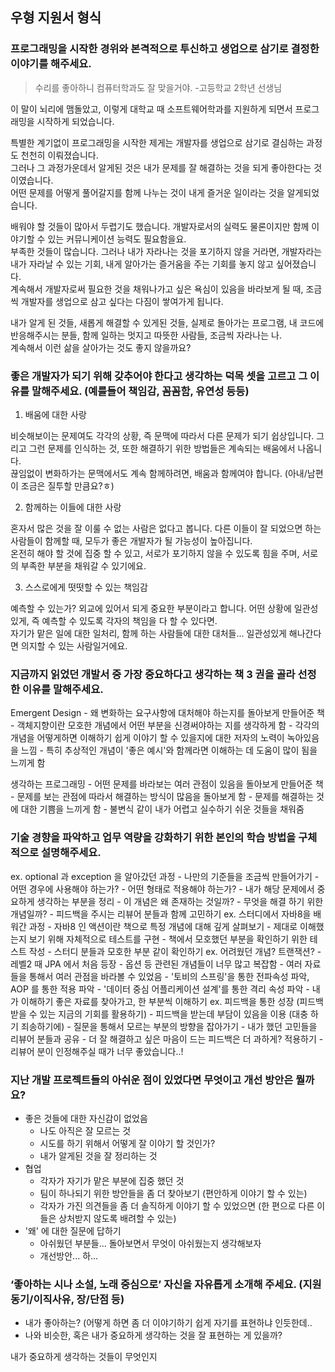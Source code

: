 ## 우형 지원서 형식

### 프로그래밍을 시작한 경위와 본격적으로 투신하고 생업으로 삼기로 결정한 이야기를 해주세요.

> 수리를 좋아하니 컴퓨터학과도 잘 맞을거야. -고등학교 2학년 선생님

이 말이 뇌리에 맴돌았고, 이렇게 대학교 때 소프트웨어학과를 지원하게 되면서 프로그래밍을 시작하게 되었습니다.  

특별한 계기없이 프로그래밍을 시작한 제게는 개발자를 생업으로 삼기로 결심하는 과정도 천천히 이뤄졌습니다.  
그러나 그 과정가운데서 알게된 것은 내가 문제를 잘 해결하는 것을 되게 좋아한다는 것이였습니다.  
어떤 문제를 어떻게 풀어갈지를 함께 나누는 것이 내게 즐거운 일이라는 것을 알게되었습니다.  

배워야 할 것들이 많아서 두렵기도 했습니다. 개발자로서의 실력도 물론이지만 함께 이야기할 수 있는 커뮤니케이션 능력도 필요함을요.  
부족한 것들이 많습니다. 그러나 내가 자라나는 것을 포기하지 않을 거라면, 개발자라는 내가 자라날 수 있는 기회, 내게 알아가는 즐거움을 주는 기회를 놓지 않고 싶어졌습니다.  
계속해서 개발자로써 필요한 것을 채워나가고 싶은 욕심이 있음을 바라보게 될 때, 조금씩 개발자를 생업으로 삼고 싶다는 다짐이 쌓여가게 됩니다.  

내가 알게 된 것들, 새롭게 해결할 수 있게된 것들, 실제로 돌아가는 프로그램, 내 코드에 반응해주시는 분들, 함께 일하는 멋지고 따뜻한 사람들, 조금씩 자라나는 나.  
계속해서 이런 삶을 살아가는 것도 좋지 않을까요?

### 좋은 개발자가 되기 위해 갖추어야 한다고 생각하는 덕목 셋을 고르고 그 이유를 말해주세요. (예를들어 책임감, 꼼꼼함, 유연성 등등)

1. 배움에 대한 사랑

비슷해보이는 문제여도 각각의 상황, 즉 문맥에 따라서 다른 문제가 되기 쉽상입니다. 그리고 그런 문제를 인식하는 것, 또한 해결하기 위한 방법들은 계속되는 배움에서 나옵니다.  
끊임없이 변화하가는 문맥에서도 계속 함께하려면, 배움과 함께여야 합니다. (아내/남편이 조금은 질투할 만큼요?ㅎ)

2. 함께하는 이들에 대한 사랑

혼자서 많은 것을 잘 이룰 수 없는 사람은 없다고 봅니다. 다른 이들이 잘 되었으면 하는 사람들이 함께할 때, 모두가 좋은 개발자가 될 가능성이 높아집니다.  
온전히 해야 할 것에 집중 할 수 있고, 서로가 포기하지 않을 수 있도록 힘을 주며, 서로의 부족한 부분을 채워갈 수 있기에요.

3. 스스로에게 떳떳할 수 있는 책임감

예측할 수 있는가? 외교에 있어서 되게 중요한 부분이라고 합니다. 어떤 상황에 일관성있게, 즉 예측할 수 있도록 각자의 책임을 다 할 수 있다면.  
자기가 맡은 일에 대한 일처리, 함께 하는 사람들에 대한 대처들... 일관성있게 해나간다면 의지할 수 있는 사람일거에요.
    
### 지금까지 읽었던 개발서 중 가장 중요하다고 생각하는 책 3 권을 골라 선정한 이유를 말해주세요.

Emergent Design
    - 왜 변화하는 요구사항에 대처해야 하는지를 돌아보게 만들어준 책
    - 객체지향이란 모호한 개념에서 어떤 부분을 신경써야하는 지를 생각하게 함
    - 각각의 개념을 어떻게하면 이해하기 쉽게 이야기 할 수 있을지에 대한 저자의 노력이 녹아있음을 느낌
    - 특히 추상적인 개념이 '좋은 예시'와 함께라면 이해하는 데 도움이 많이 됨을 느끼게 함

생각하는 프로그래밍
    - 어떤 문제를 바라보는 여러 관점이 있음을 돌아보게 만들어준 책
    - 문제를 보는 관점에 따라서 해결하는 방식이 많음을 돌아보게 함
    - 문제를 해결하는 것에 대한 기쁨을 느끼게 함
    - 불변식 같이 내가 어렵고 실수하기 쉬운 것들을 채워줌

### 기술 경향을 파악하고 업무 역량을 강화하기 위한 본인의 학습 방법을 구체적으로 설명해주세요.

ex. optional 과 exception 을 알아갔던 과정
    - 나만의 기준들을 조금씩 만들어가기
        - 어떤 경우에 사용해야 하는가?
        - 어떤 형태로 적용해야 하는가?
    - 내가 해당 문제에서 중요하게 생각하는 부분을 정리
        - 이 개념은 왜 존재하는 것일까?
        - 무엇을 해결 하기 위한 개념일까?
    - 피드백을 주시는 리뷰어 분들과 함께 고민하기
ex. 스터디에서 자바8을 배워간 과정
    - 자바8 인 액션이란 책으로 특정 개념에 대해 깊게 살펴보기
    - 제대로 이해했는지 보기 위해 자체적으로 테스트를 구현
    - 책에서 모호했던 부분을 확인하기 위한 테스트 작성
    - 스터디 분들과 모호한 부분 같이 확인하기
ex. 어려웠던 개념? 트랜잭션?
    - 레벨2 때 JPA 에서 처음 등장
    - 옵션 등 관련된 개념들이 너무 많고 복잡함
    - 여러 자료들을 통해서 여러 관점을 바라볼 수 있었음
    - '토비의 스프링'을 통한 전파속성 파악, AOP 를 통한 적용 파악
    - '데이터 중심 어플리케이션 설계'를 통한 격리 속성 파악
    - 내가 이해하기 좋은 자료를 찾아가고, 한 부분씩 이해하기
ex. 피드백을 통한 성장 (피드백 받을 수 있는 지금의 기회를 활용하기)
    - 피드백을 받는데 부담이 있음을 이용 (대충 하기 죄송하기에)
    - 질문을 통해서 모르는 부분의 방향을 잡아가기
    - 내가 했던 고민들을 리뷰어 분들과 공유
    - 더 잘 해결하고 싶은 마음이 드는 피드백은 더 과하게? 적용하기
        - 리뷰어 분이 인정해주실 때가 너무 좋았습니다..!

### 지난 개발 프로젝트들의 아쉬운 점이 있었다면 무엇이고 개선 방안은 뭘까요?

- 좋은 것들에 대한 자신감이 없었음
    - 나도 아직은 잘 모르는 것
    - 시도를 하기 위해서 어떻게 잘 이야기 할 것인가?
    - 내가 알게된 것을 잘 정리하는 것
- 협업
    - 각자가 자기가 맡은 부분에 집중 했던 것
    - 팀이 하나되기 위한 방안들을 좀 더 찾아보기 (편안하게 이야기 할 수 있는)
    - 각자가 가진 의견들을 좀 더 솔직하게 이야기 할 수 있었으면 (한 편으로 다른 이들은 상처받지 않도록 배려할 수 있는)
- '왜' 에 대한 질문에 답하기
    - 아쉬웠던 부분들... 돌아보면서 무엇이 아쉬웠는지 생각해보자
    - 개선방안... 하...

### ‘좋아하는 시나 소설, 노래 중심으로’ 자신을 자유롭게 소개해 주세요. (지원동기/이직사유, 장/단점 등)

- 내가 좋아하는? (어떻게 하면 좀 더 이야기하기 쉽게 자기를 표현하냐 인듯한데..
- 나와 비슷한, 혹은 내가 중요하게 생각하는 것을 잘 표현하는 게 있을까?


내가 중요하게 생각하는 것들이 무엇인지